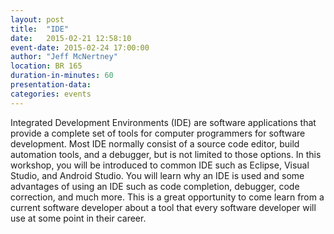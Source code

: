 ```yaml
---
layout: post
title:  "IDE"
date:   2015-02-21 12:58:10
event-date: 2015-02-24 17:00:00
author: "Jeff McNertney"
location: BR 165
duration-in-minutes: 60
presentation-data: 
categories: events
---
```


Integrated Development Environments (IDE) are software applications that 
provide a complete set of tools for computer programmers for software 
development. Most IDE normally consist of a source code editor, build 
automation tools, and a debugger, but is not limited to those options. 
In this workshop, you will be introduced to common IDE such as Eclipse, 
Visual Studio, and Android Studio. You will learn why an IDE is used and 
some advantages of using an IDE such as code completion, debugger, 
code correction, and much more. This is a great opportunity to come 
learn from a current software developer about a tool that every software 
developer will use at some point in their career.

